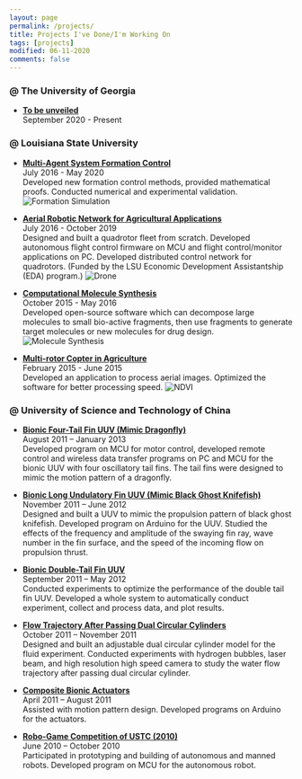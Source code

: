 ```yaml
---
layout: page
permalink: /projects/
title: Projects I've Done/I'm Working On
tags: [projects]
modified: 06-11-2020
comments: false
---
```


### @ The University of Georgia     

* [**To be unveiled**]()<br>
September 2020 - Present<br>

<!-- * [**Multi-Agent System Coverage Control with Heterogeneous Agents**]()<br> -->
<!-- September 2020 - Present<br> -->

<!-- * [**Aerial Robotic Network in Agricultural Measurements and Operations**]()<br> -->
<!-- September 2020 - Present<br> -->


### @ Louisiana State University

* [**Multi-Agent System Formation Control**](https://liutairan.github.io/projects/formation_control/)<br>
July 2016 - May 2020<br>
Developed new formation control methods, provided mathematical proofs.
Conducted numerical and experimental validation.
![Formation Simulation](../Pics/formation_control/Angle-Directed-Form.gif)

* [**Aerial Robotic Network for Agricultural Applications**](https://liutairan.github.io/projects/agriculture_robotic/)<br>
July 2016 - October 2019<br>
Designed and built a quadrotor fleet from scratch.
Developed autonomous flight control firmware on MCU and flight control/monitor applications on PC.
Developed distributed control network for quadrotors.
(Funded by the LSU Economic Development Assistantship (EDA) program.)
![Drone](../Pics/agriculture_robotic/DSC_3056.jpg)

* [**Computational Molecule Synthesis**](https://liutairan.github.io/projects/computational_molecule_synthesis/)<br>
October 2015 - May 2016<br>
Developed open-source software which can decompose large molecules to small bio-active fragments, then use fragments to generate target molecules or new molecules for drug design.
![Molecule Synthesis](../Pics/computational_molecule_synthesis/Abstract.png)

* [**Multi-rotor Copter in Agriculture**](https://liutairan.github.io/projects/multirotor_agriculture/)<br>
February 2015 - June 2015<br>
Developed an application to process aerial images.
Optimized the software for better processing speed.
![NDVI](../Pics/agriculture_aerial_image/NDVI-G.jpg)

### @ University of Science and Technology of China

* [**Bionic Four-Tail Fin UUV (Mimic Dragonfly)**](https://liutairan.github.io/projects/four_tail_fin)<br>
August 2011 – January 2013<br>
Developed program on MCU for motor control, developed remote control and wireless data transfer programs on PC and MCU for the bionic UUV with four oscillatory tail fins. The tail fins were designed to mimic the motion pattern of a dragonfly.

* [**Bionic Long Undulatory Fin UUV (Mimic Black Ghost Knifefish)**](https://liutairan.github.io/projects/long_undulatory_fin)<br>
November 2011 – June 2012<br>
Designed and built a UUV to mimic the propulsion pattern of black ghost knifefish.
Developed program on Arduino for the UUV.
Studied the effects of the frequency and amplitude of the swaying fin ray, wave number in the fin surface, and the speed of the incoming flow on propulsion thrust.

* [**Bionic Double-Tail Fin UUV**](https://liutairan.github.io/projects/double_tail_fin)<br>
September 2011 – May 2012<br>
Conducted experiments to optimize the performance of the double tail fin UUV.
Developed a whole system to automatically conduct experiment, collect and process data, and plot results.

* [**Flow Trajectory After Passing Dual Circular Cylinders**](https://liutairan.github.io/projects/flow_trajectory)<br>
October 2011 – November 2011<br>
Designed and built an adjustable dual circular cylinder model for the fluid experiment.
Conducted experiments with hydrogen bubbles, laser beam, and high resolution high speed camera to study the water flow trajectory after passing dual circular cylinder.

* [**Composite Bionic Actuators**](https://liutairan.github.io/projects/composite_actuator)<br>
April 2011 – August 2011<br>
Assisted with motion pattern design.
Developed programs on Arduino for the actuators.

* [**Robo-Game Competition of USTC (2010)**](https://liutairan.github.io/projects/robo_game)<br>
June 2010 – October 2010<br>
Participated in prototyping and building of autonomous and manned robots.
Developed program on MCU for the autonomous robot.
